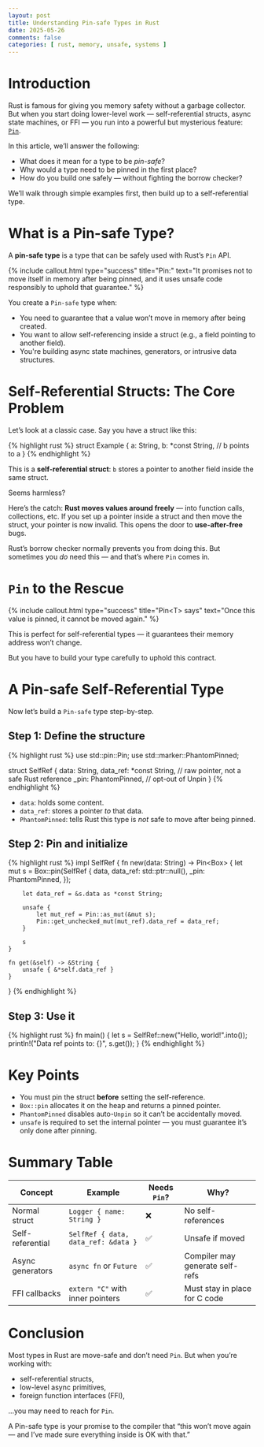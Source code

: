 ```yaml
---
layout: post
title: Understanding Pin-safe Types in Rust
date: 2025-05-26
comments: false
categories: [ rust, memory, unsafe, systems ]
---
```


# Introduction

Rust is famous for giving you memory safety without a garbage collector. But when you start doing lower-level work — 
self-referential structs, async state machines, or FFI — you run into a powerful but mysterious feature: [`Pin`](https://doc.rust-lang.org/std/pin/).

In this article, we’ll answer the following:

- What does it mean for a type to be *pin-safe*?
- Why would a type need to be pinned in the first place?
- How do you build one safely — without fighting the borrow checker?

We’ll walk through simple examples first, then build up to a self-referential type.

# What is a Pin-safe Type?

A **pin-safe type** is a type that can be safely used with Rust’s `Pin` API. 

{% include callout.html type="success" title="Pin:" text="It promises not to move itself in memory after being pinned, and it uses unsafe code responsibly to uphold that guarantee." %}

You create a `Pin-safe` type when:

- You need to guarantee that a value won’t move in memory after being created.
- You want to allow self-referencing inside a struct (e.g., a field pointing to another field).
- You're building async state machines, generators, or intrusive data structures.

# Self-Referential Structs: The Core Problem

Let’s look at a classic case. Say you have a struct like this:

{% highlight rust %}
struct Example {
    a: String,
    b: *const String, // b points to a
}
{% endhighlight %}

This is a **self-referential struct**: `b` stores a pointer to another field inside the same struct.

Seems harmless?

Here’s the catch: **Rust moves values around freely** — into function calls, collections, etc. If you set up a pointer 
inside a struct and then move the struct, your pointer is now invalid. This opens the door to **use-after-free** bugs.

Rust’s borrow checker normally prevents you from doing this. But sometimes you *do* need this — and that’s where `Pin` 
comes in.

# `Pin` to the Rescue

{% include callout.html type="success" title="Pin&lt;T&gt; says" text="Once this value is pinned, it cannot be moved again." %}

This is perfect for self-referential types — it guarantees their memory address won’t change.

But you have to build your type carefully to uphold this contract.

# A Pin-safe Self-Referential Type

Now let’s build a `Pin-safe` type step-by-step.

## Step 1: Define the structure

{% highlight rust %}
use std::pin::Pin;
use std::marker::PhantomPinned;

struct SelfRef {
    data: String,
    data_ref: *const String, // raw pointer, not a safe Rust reference
    _pin: PhantomPinned,     // opt-out of Unpin
}
{% endhighlight %}

- `data`: holds some content.
- `data_ref`: stores a pointer *to* that data.
- `PhantomPinned`: tells Rust this type is *not* safe to move after being pinned.

## Step 2: Pin and initialize

{% highlight rust %}
impl SelfRef {
    fn new(data: String) -> Pin<Box<SelfRef>> {
        let mut s = Box::pin(SelfRef {
            data,
            data_ref: std::ptr::null(),
            _pin: PhantomPinned,
        });

        let data_ref = &s.data as *const String;

        unsafe {
            let mut_ref = Pin::as_mut(&mut s);
            Pin::get_unchecked_mut(mut_ref).data_ref = data_ref;
        }

        s
    }

    fn get(&self) -> &String {
        unsafe { &*self.data_ref }
    }
}
{% endhighlight %}

## Step 3: Use it

{% highlight rust %}
fn main() {
    let s = SelfRef::new("Hello, world!".into());
    println!("Data ref points to: {}", s.get());
}
{% endhighlight %}

# Key Points

- You must pin the struct **before** setting the self-reference.
- `Box::pin` allocates it on the heap and returns a pinned pointer.
- `PhantomPinned` disables auto-`Unpin` so it can’t be accidentally moved.
- `unsafe` is required to set the internal pointer — you must guarantee it’s only done after pinning.

# Summary Table

| Concept               | Example                          | Needs `Pin`? | Why?                             |
|-----------------------|----------------------------------|--------------|----------------------------------|
| Normal struct         | `Logger { name: String }`        | ❌           | No self-references               |
| Self-referential      | `SelfRef { data, data_ref: &data }` | ✅           | Unsafe if moved                 |
| Async generators      | `async fn` or `Future`            | ✅           | Compiler may generate self-refs |
| FFI callbacks         | `extern "C"` with inner pointers  | ✅           | Must stay in place for C code    |

# Conclusion

Most types in Rust are move-safe and don’t need `Pin`. But when you’re working with:

- self-referential structs,
- low-level async primitives,
- foreign function interfaces (FFI),

...you may need to reach for `Pin`.

A Pin-safe type is your promise to the compiler that “this won’t move again — and I’ve made sure everything inside 
is OK with that.”

